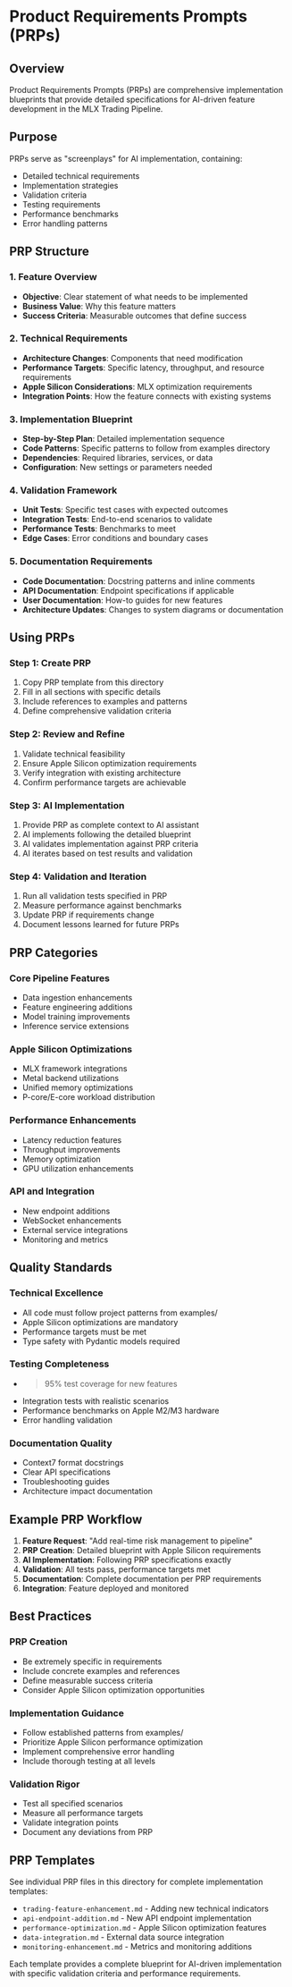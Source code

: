 # Product Requirements Prompts (PRPs)

## Overview
Product Requirements Prompts (PRPs) are comprehensive implementation blueprints that provide detailed specifications for AI-driven feature development in the MLX Trading Pipeline.

## Purpose
PRPs serve as "screenplays" for AI implementation, containing:
- Detailed technical requirements
- Implementation strategies
- Validation criteria
- Testing requirements
- Performance benchmarks
- Error handling patterns

## PRP Structure

### 1. Feature Overview
- **Objective**: Clear statement of what needs to be implemented
- **Business Value**: Why this feature matters
- **Success Criteria**: Measurable outcomes that define success

### 2. Technical Requirements
- **Architecture Changes**: Components that need modification
- **Performance Targets**: Specific latency, throughput, and resource requirements
- **Apple Silicon Considerations**: MLX optimization requirements
- **Integration Points**: How the feature connects with existing systems

### 3. Implementation Blueprint
- **Step-by-Step Plan**: Detailed implementation sequence
- **Code Patterns**: Specific patterns to follow from examples directory
- **Dependencies**: Required libraries, services, or data
- **Configuration**: New settings or parameters needed

### 4. Validation Framework
- **Unit Tests**: Specific test cases with expected outcomes
- **Integration Tests**: End-to-end scenarios to validate
- **Performance Tests**: Benchmarks to meet
- **Edge Cases**: Error conditions and boundary cases

### 5. Documentation Requirements
- **Code Documentation**: Docstring patterns and inline comments
- **API Documentation**: Endpoint specifications if applicable
- **User Documentation**: How-to guides for new features
- **Architecture Updates**: Changes to system diagrams or documentation

## Using PRPs

### Step 1: Create PRP
1. Copy PRP template from this directory
2. Fill in all sections with specific details
3. Include references to examples and patterns
4. Define comprehensive validation criteria

### Step 2: Review and Refine
1. Validate technical feasibility
2. Ensure Apple Silicon optimization requirements
3. Verify integration with existing architecture
4. Confirm performance targets are achievable

### Step 3: AI Implementation
1. Provide PRP as complete context to AI assistant
2. AI implements following the detailed blueprint
3. AI validates implementation against PRP criteria
4. AI iterates based on test results and validation

### Step 4: Validation and Iteration
1. Run all validation tests specified in PRP
2. Measure performance against benchmarks
3. Update PRP if requirements change
4. Document lessons learned for future PRPs

## PRP Categories

### Core Pipeline Features
- Data ingestion enhancements
- Feature engineering additions
- Model training improvements
- Inference service extensions

### Apple Silicon Optimizations
- MLX framework integrations
- Metal backend utilizations
- Unified memory optimizations
- P-core/E-core workload distribution

### Performance Enhancements
- Latency reduction features
- Throughput improvements
- Memory optimization
- GPU utilization enhancements

### API and Integration
- New endpoint additions
- WebSocket enhancements
- External service integrations
- Monitoring and metrics

## Quality Standards

### Technical Excellence
- All code must follow project patterns from examples/
- Apple Silicon optimizations are mandatory
- Performance targets must be met
- Type safety with Pydantic models required

### Testing Completeness
- >95% test coverage for new features
- Integration tests with realistic scenarios
- Performance benchmarks on Apple M2/M3 hardware
- Error handling validation

### Documentation Quality
- Context7 format docstrings
- Clear API specifications
- Troubleshooting guides
- Architecture impact documentation

## Example PRP Workflow

1. **Feature Request**: "Add real-time risk management to pipeline"
2. **PRP Creation**: Detailed blueprint with Apple Silicon requirements
3. **AI Implementation**: Following PRP specifications exactly
4. **Validation**: All tests pass, performance targets met
5. **Documentation**: Complete documentation per PRP requirements
6. **Integration**: Feature deployed and monitored

## Best Practices

### PRP Creation
- Be extremely specific in requirements
- Include concrete examples and references
- Define measurable success criteria
- Consider Apple Silicon optimization opportunities

### Implementation Guidance
- Follow established patterns from examples/
- Prioritize Apple Silicon performance optimization
- Implement comprehensive error handling
- Include thorough testing at all levels

### Validation Rigor
- Test all specified scenarios
- Measure all performance targets
- Validate integration points
- Document any deviations from PRP

## PRP Templates

See individual PRP files in this directory for complete implementation templates:

- `trading-feature-enhancement.md` - Adding new technical indicators
- `api-endpoint-addition.md` - New API endpoint implementation
- `performance-optimization.md` - Apple Silicon optimization features
- `data-integration.md` - External data source integration
- `monitoring-enhancement.md` - Metrics and monitoring additions

Each template provides a complete blueprint for AI-driven implementation with specific validation criteria and performance requirements.